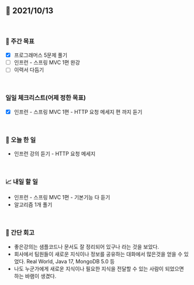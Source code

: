 ## 📅 2021/10/13

<br/>

### 🏹 주간 목표

- [x] 프로그래머스 5문제 풀기
- [ ] 인프런 - 스프링 MVC 1편 완강
- [ ] 이력서 다듬기

<br/>

### 일일 체크리스트(어제 정한 목표)

- [x] 인프런 - 스프링 MVC 1편 - HTTP 요청 메세지 편 까지 듣기

<br/>

### 💯 오늘 한 일

- 인프런 강의 듣기 - HTTP 요청 메세지

<br/>

### 📈 내일 할 일

- 인프런 - 스프링 MVC 1편 - 기본기능 다 듣기
- 알고리즘 1개 풀기

<br/>

### 🧐 간단 회고

- 좋은강의는 샘플코드나 문서도 잘 정리되어 있구나 라는 것을 보았다.
- 회사에서 팀원들이 새로운 지식이나 정보를 공유하는 대화에서 많은것을 얻을 수 있었다. Real World, Java 17, MongoDB 5.0 등
- 나도 누군가에게 새로운 지식이나 필요한 지식을 전달할 수 있는 사람이 되었으면 하는 바램이 생겼다.